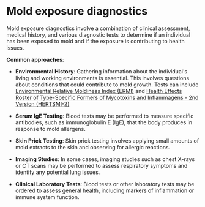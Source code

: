 # Mold exposure diagnostics

Mold exposure diagnostics involve a combination of clinical assessment, medical history, and various diagnostic tests to determine if an individual has been exposed to mold and if the exposure is contributing to health issues.

**Common approaches**:

* **Environmental History**: Gathering information about the individual's living and working environments is essential. This involves questions about conditions that could contribute to mold growth. Tests can include [Environmental Relative Moldiness Index (ERMI)](../environmental-relative-moldiness-index/) and
[Health Effects Roster of Type-Specific Formers of Mycotoxins and Inflammagens - 2nd Version (HERTSMI-2)](../health-effects-roster-of-type-specific-formers-of-mycotoxins-and-inflammagens-2/)

* **Serum IgE Testing**: Blood tests may be performed to measure specific antibodies, such as immunoglobulin E (IgE), that the body produces in response to mold allergens.

* **Skin Prick Testing**: Skin prick testing involves applying small amounts of mold extracts to the skin and observing for allergic reactions.

* **Imaging Studies**: In some cases, imaging studies such as chest X-rays or CT scans may be performed to assess respiratory symptoms and identify any potential lung issues.

* **Clinical Laboratory Tests**: Blood tests or other laboratory tests may be ordered to assess general health, including markers of inflammation or immune system function.


